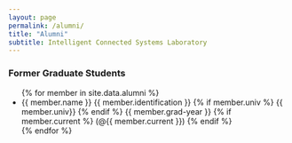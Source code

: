 ```yaml
---
layout: page
permalink: /alumni/
title: "Alumni" 
subtitle: Intelligent Connected Systems Laboratory
---
```


### Former Graduate Students

<ul>
{% for member in site.data.alumni %}
  <li>
    <div>
        {{ member.name }} 
        {{ member.identification }}
        {% if member.univ %}
        {{ member.univ}}
        {% endif %}
        {{ member.grad-year }}
        {% if member.current %}
        (@{{ member.current }})
        {% endif %}
    </div>
  </li>
{% endfor %}
</ul>
